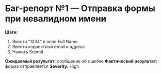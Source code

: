 # Баг-репорт №1 — Отправка формы при невалидном имени

**Шаги:**
1. Ввести "1234" в поле Full Name
2. Ввести корректный email и адреса
3. Нажать Submit

**Ожидаемый результат:** сообщение об ошибке
**Фактический результат:** форма отправляется
**Severity:** High

